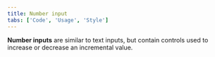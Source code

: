 ```yaml
---
title: Number input
tabs: ['Code', 'Usage', 'Style']
---
```


**Number inputs** are similar to text inputs, but contain controls used to increase or decrease an incremental value.

<component 
    name="Number Input"
    component="number-input" 
    variation="number-input"
    experimental="true"
    >
</component>
<component-docs component="number-input" experimental="true"></component-docs>

